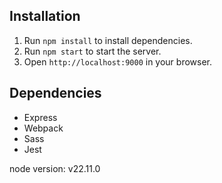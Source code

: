 
## Installation

1. Run `npm install` to install dependencies.
2. Run `npm start` to start the server.
3. Open `http://localhost:9000` in your browser.

## Dependencies
- Express
- Webpack
- Sass
- Jest

node  version: v22.11.0